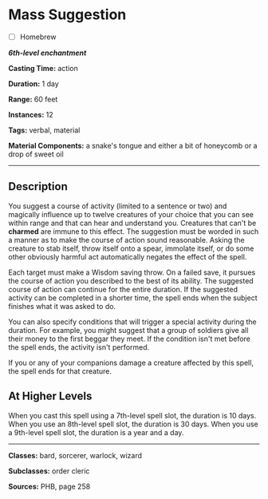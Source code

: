 # Mass Suggestion

- [ ] Homebrew

***6th-level enchantment***

**Casting Time:** action

**Duration:** 1 day

**Range:** 60 feet

**Instances:** 12

**Tags:** verbal, material

**Material Components:** a snake's tongue and either a bit of honeycomb or a drop of sweet oil

---

## Description
You suggest a course of activity (limited to a sentence or two) and magically influence up to twelve creatures of your choice that you can see within range and that can hear and understand you.
Creatures that can't be **charmed** are immune to this effect.
The suggestion must be worded in such a manner as to make the course of action sound reasonable.
Asking the creature to stab itself, throw itself onto a spear, immolate itself, or do some other obviously harmful act automatically negates the effect of the spell.

Each target must make a Wisdom saving throw.
On a failed save, it pursues the course of action you described to the best of its ability.
The suggested course of action can continue for the entire duration.
If the suggested activity can be completed in a shorter time, the spell ends when the subject finishes what it was asked to do.

You can also specify conditions that will trigger a special activity during the duration.
For example, you might suggest that a group of soldiers give all their money to the first beggar they meet.
If the condition isn't met before the spell ends, the activity isn't performed.

If you or any of your companions damage a creature affected by this spell, the spell ends for that creature.

## At Higher Levels
When you cast this spell using a 7th-level spell slot, the duration is 10 days.
When you use an 8th-level spell slot, the duration is 30 days.
When you use a 9th-level spell slot, the duration is a year and a day.

---

**Classes:** bard, sorcerer, warlock, wizard

**Subclasses:** order cleric

**Sources:** PHB, page 258
